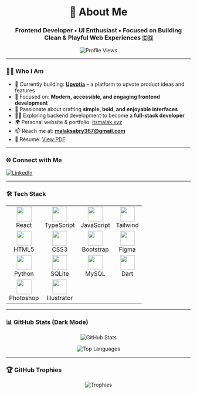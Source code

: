 <h1 align="center">💫 About Me</h1>
<h3 align="center">Frontend Developer • UI Enthusiast • Focused on Building Clean & Playful Web Experiences 🇪🇬</h3>

<p align="center">
  <img src="https://komarev.com/ghpvc/?username=malak-sabry-104&label=Profile%20views&color=0e75b6&style=flat" alt="Profile Views" />
</p>

---

### 👩‍💻 Who I Am

- 🔭 Currently building: [**Upvotia**](https://github.com/Malak-Sabry-104/Upvotia) – a platform to upvote product ideas and features  
- 🎯 Focused on: **Modern, accessible, and engaging frontend development**  
- 🎨 Passionate about crafting **simple, bold, and enjoyable interfaces**  
- 👩‍🚀 Exploring backend development to become a **full-stack developer**  
- 🌍 Personal website & portfolio: [itsmalak.xyz](https://itsmalak.xyz/)  
- 📫 Reach me at: **malaksabry367@gmail.com**  
- 📄 Résumé: [View PDF](https://drive.google.com/file/d/1MHZLLCiAy7w6XeTrDqtI88JbeRmvTH9r/view?usp=drive_link)  

---

### 🌐 Connect with Me

[![LinkedIn](https://img.shields.io/badge/LinkedIn-Malak%20Sabry-blue?style=flat&logo=linkedin)](https://linkedin.com/in/malak-sabry-mohamed)

---

### 🛠️ Tech Stack

<table>
  <tr>
    <td align="center"><img src="https://cdn.jsdelivr.net/gh/devicons/devicon/icons/react/react-original.svg" width="40" height="40"/><br/>React</td>
    <td align="center"><img src="https://cdn.jsdelivr.net/gh/devicons/devicon/icons/typescript/typescript-original.svg" width="40" height="40"/><br/>TypeScript</td>
    <td align="center"><img src="https://cdn.jsdelivr.net/gh/devicons/devicon/icons/javascript/javascript-original.svg" width="40" height="40"/><br/>JavaScript</td>
    <td align="center"><img src="https://cdn.jsdelivr.net/gh/devicons/devicon/icons/tailwindcss/tailwindcss-plain.svg" width="40" height="40"/><br/>Tailwind</td>
  </tr>
  <tr>
    <td align="center"><img src="https://cdn.jsdelivr.net/gh/devicons/devicon/icons/html5/html5-original.svg" width="40" height="40"/><br/>HTML5</td>
    <td align="center"><img src="https://cdn.jsdelivr.net/gh/devicons/devicon/icons/css3/css3-original.svg" width="40" height="40"/><br/>CSS3</td>
    <td align="center"><img src="https://cdn.jsdelivr.net/gh/devicons/devicon/icons/bootstrap/bootstrap-plain.svg" width="40" height="40"/><br/>Bootstrap</td>
    <td align="center"><img src="https://cdn.jsdelivr.net/gh/devicons/devicon/icons/figma/figma-original.svg" width="40" height="40"/><br/>Figma</td>
  </tr>
  <tr>
    <td align="center"><img src="https://cdn.jsdelivr.net/gh/devicons/devicon/icons/python/python-original.svg" width="40" height="40"/><br/>Python</td>
    <td align="center"><img src="https://cdn.jsdelivr.net/gh/devicons/devicon/icons/sqlite/sqlite-original.svg" width="40" height="40"/><br/>SQLite</td>
    <td align="center"><img src="https://cdn.jsdelivr.net/gh/devicons/devicon/icons/mysql/mysql-original-wordmark.svg" width="40" height="40"/><br/>MySQL</td>
    <td align="center"><img src="https://cdn.jsdelivr.net/gh/devicons/devicon/icons/dart/dart-original.svg" width="40" height="40"/><br/>Dart</td>
  </tr>
  <tr>
    <td align="center"><img src="https://cdn.jsdelivr.net/gh/devicons/devicon/icons/photoshop/photoshop-plain.svg" width="40" height="40"/><br/>Photoshop</td>
    <td align="center"><img src="https://cdn.jsdelivr.net/gh/devicons/devicon/icons/illustrator/illustrator-plain.svg" width="40" height="40"/><br/>Illustrator</td>
    <td></td>
    <td></td>
  </tr>
</table>

---

### 📊 GitHub Stats (Dark Mode)

<p align="center">
  <img src="https://github-readme-stats.vercel.app/api?username=malak-sabry-104&show_icons=true&theme=radical&hide_border=true" alt="GitHub Stats" />
</p>

<p align="center">
  <img src="https://github-readme-stats.vercel.app/api/top-langs?username=malak-sabry-104&layout=compact&theme=radical&hide_border=true" alt="Top Languages" />
</p>

---

### 🏆 GitHub Trophies

<p align="center">
  <img src="https://github-profile-trophy.vercel.app/?username=malak-sabry-104&theme=darkhub&no-frame=true&no-bg=true&title=Stars,Commits,Followers,PullRequest,Issues,Repositories" alt="Trophies" />
</p>
